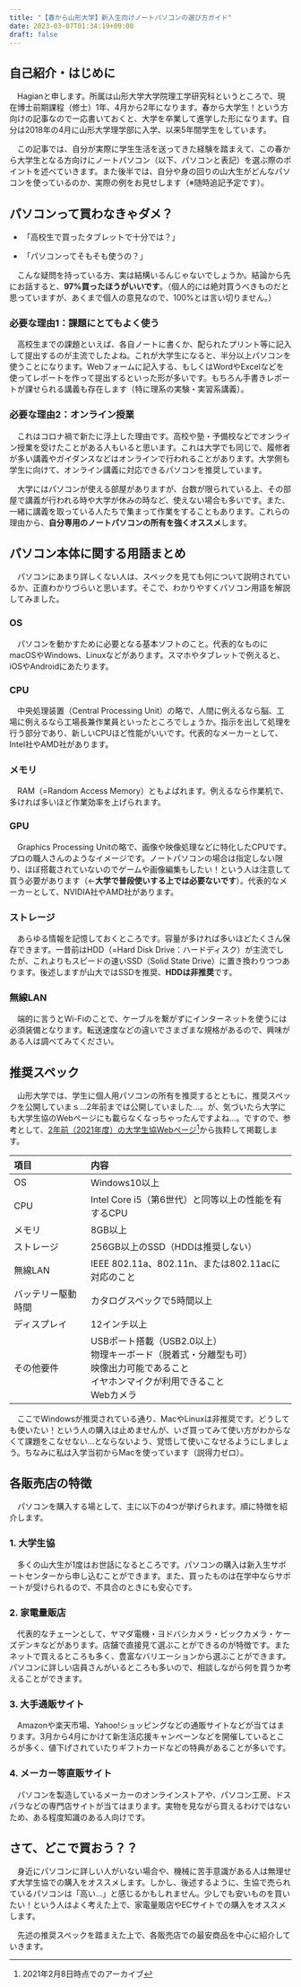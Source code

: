 ```yaml
---
title: "【春から山形大学】新入生向けノートパソコンの選び方ガイド"
date: 2023-03-07T01:34:19+09:00
draft: false
---
```


## 自己紹介・はじめに

&emsp;Hagianと申します。所属は山形大学大学院理工学研究科というところで、現在博士前期課程（修士）1年、4月から2年になります。春から大学生！という方向けの記事なので一応書いておくと、大学を卒業して進学した形になります。自分は2018年の4月に山形大学理学部に入学、以来5年間学生をしています。

&emsp;この記事では、自分が実際に学生生活を送ってきた経験を踏まえて、この春から大学生となる方向けにノートパソコン（以下、パソコンと表記）を選ぶ際のポイントを述べていきます。また後半では、自分や身の回りの山大生がどんなパソコンを使っているのか、実際の例をお見せします（※随時追記予定です）。

## パソコンって買わなきゃダメ？

* 「高校生で買ったタブレットで十分では？」

* 「パソコンってそもそも使うの？」

&emsp;こんな疑問を持っている方、実は結構いるんじゃないでしょうか。結論から先にお話すると、**97%買ったほうがいいです**。（個人的には絶対買うべきものだと思っていますが、あくまで個人の意見なので、100%とは言い切りません。）

### 必要な理由1：課題にとてもよく使う

&emsp;高校生までの課題といえば、各自ノートに書くか、配られたプリント等に記入して提出するのが主流でしたよね。これが大学生になると、半分以上パソコンを使うことになります。Webフォームに記入する、もしくはWordやExcelなどを使ってレポートを作って提出するといった形が多いです。もちろん手書きレポートが課せられる講義も存在します（特に理系の実験・実習系講義）。

### 必要な理由2：オンライン授業

&emsp;これはコロナ禍で新たに浮上した理由です。高校や塾・予備校などでオンライン授業を受けたことがある人もいると思います。これは大学でも同じで、履修者が多い講義やガイダンスなどはオンラインで行われることがあります。大学側も学生に向けて、オンライン講義に対応できるパソコンを推奨しています。

&emsp;大学にはパソコンが使える部屋がありますが、台数が限られている上、その部屋で講義が行われる時や大学が休みの時など、使えない場合も多いです。また、一緒に講義を取っている人たちで集まって作業をすることもあります。これらの理由から、**自分専用のノートパソコンの所有を強くオススメ**します。

## パソコン本体に関する用語まとめ

&emsp;パソコンにあまり詳しくない人は、スペックを見ても何について説明されているか、正直わかりづらいと思います。そこで、わかりやすくパソコン用語を解説してみました。

### OS

&emsp;パソコンを動かすために必要となる基本ソフトのこと。代表的なものにmacOSやWindows、Linuxなどがあります。スマホやタブレットで例えると、iOSやAndroidにあたります。

### CPU

&emsp;中央処理装置（Central Processing Unit）の略で、人間に例えるなら脳、工場に例えるなら工場長兼作業員といったところでしょうか。指示を出して処理を行う部分であり、新しいCPUほど性能がいいです。代表的なメーカーとして、Intel社やAMD社があります。

### メモリ

&emsp;RAM（=Random Access Memory）ともよばれます。例えるなら作業机で、多ければ多いほど作業効率を上げられます。

### GPU

&emsp;Graphics Processing Unitの略で、画像や映像処理などに特化したCPUです。プロの職人さんのようなイメージです。ノートパソコンの場合は指定しない限り、ほぼ搭載されていないのでゲームや画像編集もしたい！という人は注意して買う必要があります（&larr;**大学で普段使いする上では必要ないです**）。代表的なメーカーとして、NVIDIA社やAMD社があります。

### ストレージ

&emsp;あらゆる情報を記憶しておくところです。容量が多ければ多いほどたくさん保存できます。一昔前はHDD（=Hard Disk Drive：ハードディスク）が主流でしたが、これよりもスピードの速いSSD（Solid State Drive）に置き換わりつつあります。後述しますが山大ではSSDを推奨、**HDDは非推奨**です。

### 無線LAN

&emsp;端的に言うとWi-Fiのことで、ケーブルを繋がずにインターネットを使うには必須装備となります。転送速度などの違いでさまざまな規格があるので、興味がある人は調べてみてください。

## 推奨スペック

&emsp;山形大学では、学生に個人用パソコンの所有を推奨するとともに、推奨スペックを公開していまｓ…2年前までは公開していました…。が、気づいたら大学にも大学生協のWebページにも載らなくなっちゃったんですよね…。ですので、参考として、[2年前（2021年度）の大学生協Webページ](https://web.archive.org/web/20210208095210/https://newlife.u-coop.or.jp/yamagata/standby/pc/)[^2021u-coop]から抜粋して掲載します。

[^2021u-coop]: 2021年2月8日時点でのアーカイブ

| 項目 | 内容 |
| :---- | :---- |
| OS | Windows10以上 |
| CPU | Intel Core i5（第6世代）と同等以上の性能を有するCPU |
| メモリ | 8GB以上 |
| ストレージ | 256GB以上のSSD（HDDは推奨しない） |
| 無線LAN | IEEE 802.11a、802.11n、または802.11acに対応のこと |
| バッテリー駆動時間 | カタログスペックで5時間以上 |
| ディスプレイ | 12インチ以上 |
| その他要件 | USBポート搭載（USB2.0以上）<br>物理キーボード（脱着式・分離型も可）<br>映像出力可能であること<br>イヤホンマイクが利用できること<br>Webカメラ |

&emsp;ここでWindowsが推奨されている通り、MacやLinuxは非推奨です。どうしても使いたい！という人の購入は止めませんが、いざ買ってみて使い方がわからなくて課題をこなせない…とならないよう、覚悟して使いこなせるようにしましょう。ちなみに私は入学当初からMacを使っています（説得力ゼロ）。

## 各販売店の特徴

&emsp;パソコンを購入する場として、主に以下の4つが挙げられます。順に特徴を紹介します。

### 1. 大学生協

&emsp;多くの山大生が1度はお世話になるところです。パソコンの購入は新入生サポートセンターから申し込むことができます。また、買ったものは在学中ならサポートが受けられるので、不具合のときにも安心です。

### 2. 家電量販店

&emsp;代表的なチェーンとして、ヤマダ電機・ヨドバシカメラ・ビックカメラ・ケーズデンキなどがあります。店舗で直接見て選ぶことができるのが特徴です。またネットで買えるところも多く、豊富なバリエーションから選ぶことができます。パソコンに詳しい店員さんがいるところも多いので、相談しながら何を買うか考えることができます。

### 3. 大手通販サイト

&emsp;Amazonや楽天市場、Yahoo!ショッピングなどの通販サイトなどが当てはまります。3月から4月にかけて新生活応援キャンペーンなどを開催しているところが多く、値下げされていたりギフトカードなどの特典があることが多いです。

### 4. メーカー等直販サイト

&emsp;パソコンを製造しているメーカーのオンラインストアや、パソコン工房、ドスパラなどの専門店サイトが当てはまります。実物を見ながら買えるわけではないため、ある程度知識のある人向けです。

## さて、どこで買おう？？

&emsp;身近にパソコンに詳しい人がいない場合や、機械に苦手意識がある人は無理せず大学生協での購入をオススメします。しかし、後述するように、生協で売られているパソコンは「高い…」と感じるかもしれません。少しでも安いものを買いたい！という人はよく考えた上で、家電量販店やECサイトでの購入をオススメします。

&emsp;先述の推奨スペックを踏まえた上で、各販売店での最安商品を中心に紹介していきます。